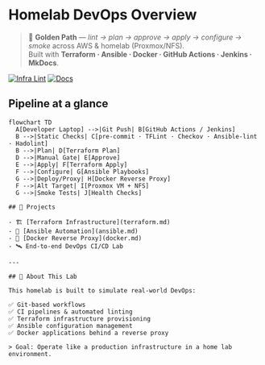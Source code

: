 # Homelab DevOps Overview

> :rocket: **Golden Path** — _lint → plan → approve → apply → configure → smoke_ across AWS & homelab (Proxmox/NFS).  
> Built with **Terraform · Ansible · Docker · GitHub Actions · Jenkins · MkDocs**.

[![Infra Lint](https://github.com/iso-st3ph/homelab-devops/actions/workflows/infra-ci.yml/badge.svg)](https://github.com/iso-st3ph/homelab-devops/actions/workflows/infra-ci.yml)
[![Docs](https://github.com/iso-st3ph/homelab-devops/actions/workflows/docs.yml/badge.svg)](https://github.com/iso-st3ph/homelab-devops/actions/workflows/docs.yml)

## Pipeline at a glance

```mermaid
flowchart TD
  A[Developer Laptop] -->|Git Push| B[GitHub Actions / Jenkins]
  B -->|Static Checks| C[pre-commit · TFLint · Checkov · Ansible-lint · Hadolint]
  B -->|Plan| D[Terraform Plan]
  D -->|Manual Gate| E[Approve]
  E -->|Apply| F[Terraform Apply]
  F -->|Configure| G[Ansible Playbooks]
  G -->|Deploy/Proxy| H[Docker Reverse Proxy]
  F -->|Alt Target| I[Proxmox VM + NFS]
  G -->|Smoke Tests| J[Health Checks]

## 📁 Projects

- 🏗️ [Terraform Infrastructure](terraform.md)
- 🤖 [Ansible Automation](ansible.md)
- 🐳 [Docker Reverse Proxy](docker.md)
- 🛰️ End-to-end DevOps CI/CD Lab

---

## 🎯 About This Lab

This homelab is built to simulate real-world DevOps:

✅ Git-based workflows  
✅ CI pipelines & automated linting  
✅ Terraform infrastructure provisioning  
✅ Ansible configuration management  
✅ Docker applications behind a reverse proxy  

> Goal: Operate like a production infrastructure in a home lab environment.
